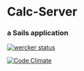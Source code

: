 # Calc-Server
### a Sails application

[![wercker status](https://app.wercker.com/status/93485be73cc7eee3eb638232bc1488a4/m "wercker status")](https://app.wercker.com/project/bykey/93485be73cc7eee3eb638232bc1488a4)

[![Code Climate](https://codeclimate.com/github/SeuRAUL/Calc-Server.png)](https://codeclimate.com/github/SeuRAUL/Calc-Server)

